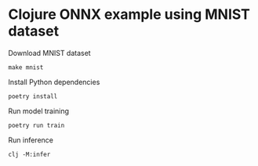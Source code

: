 # Clojure ONNX example using MNIST dataset

Download MNIST dataset
```Shell
make mnist
```

Install Python dependencies
```Shell
poetry install
```

Run model training
```Shell
poetry run train
```

Run inference
```Shell
clj -M:infer
```
